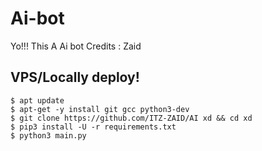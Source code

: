 # Ai-bot

Yo!!! This A Ai bot 
Credits : Zaid 


## VPS/Locally deploy!
```console
$ apt update
$ apt-get -y install git gcc python3-dev
$ git clone https://github.com/ITZ-ZAID/AI xd && cd xd 
$ pip3 install -U -r requirements.txt 
$ python3 main.py
```
